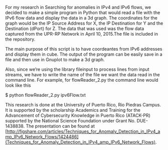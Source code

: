 For my research in Searching for anomalies in IPv4 and IPv6 flows, we decided to make a simple program in Python that would read a file with the IPv6 flow data and display the data in a 3d graph. The coordinates for the graph would be the IP Source Address for X, the IP Destination for Y and the Destination (dPort) for Z. The data that was used was the flow data captured from the UPR-RP Network in April 10, 2015.The file is included in the repository. 

The main purpose of this script is to have coordeantes from IPv6 addresses and display them in cube. The output of the program can be easily save in a file and then use in Gnuplot to make a 3d graph. 

Also, since we’re using the library fileinput to process lines from input streams, we have to write the name of the file we want the data read in the command line. For example, for flowReader_2.py the command line would look like this 

$ python flowReader_2.py ipv6Flow.txt

This research is done at the University of Puerto Rico, Rio Piedras Campus. It is supported by the scholarship Academics and Training for the Advancement of Cybersecurity Knowledge in Puerto Rico (ATACK-PR) supported by the National Science Foundation under Grant No. DUE-1438838. The presentation can be found at [http://figshare.com/articles/Techniques_for_Anomaly_Detection_in_IPv4_amp_IPv6_Network_Flows/1424486](Techniques_for_Anomaly_Detection_in_IPv4_amp_IPv6_Network_Flows). 